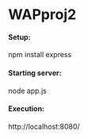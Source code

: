 # WAPproj2

#### Setup:
  npm install express
  
#### Starting server:
  node app.js
  
 #### Execution:
  http://localhost:8080/<query>
